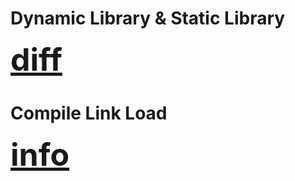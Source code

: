 
# Dynamic Library & Static Library

<a href="https://blog.hudongdong.com/c/26.html" style="font-size: 50px; font-weight: bold">
    diff
</a>

# Compile Link Load

<a href="https://tech.meituan.com/2015/01/22/linker.html" style="font-size: 50px; font-weight: bold">
    info
</a>